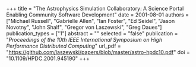 +++
title = "The Astrophysics Simulation Collaboratory: A Science Portal Enabling Community Software Development"
date = 2001-08-01
authors = ["Michael Russell", "Gabrielle Allen", "Ian Foster", "Ed Seidel", "Jason Novotny", "John Shalf", "Gregor von Laszewski", "Greg Daues"]
publication_types = ["1"]
abstract = ""
selected = "false"
publication = "*Proceedings of the 10th IEEE International Symposium on High Performance Distributed Computing*"
url_pdf = "https://github.com/laszewski/papers/blob/master/astro-hpdc10.pdf"
doi = "10.1109/HPDC.2001.945190"
+++

